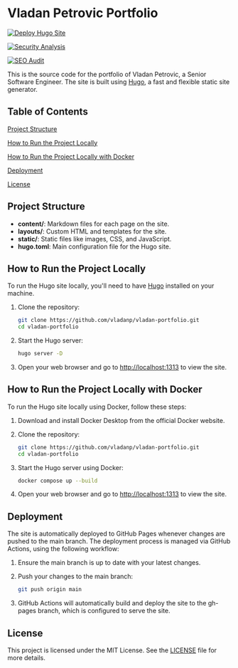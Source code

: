 # Vladan Petrovic Portfolio

[![Deploy Hugo Site](https://github.com/vladanp/vladan-portfolio/actions/workflows/deploy.yml/badge.svg)](https://github.com/vladanp/vladan-portfolio/actions/workflows/deploy.yml)

[![Security Analysis](https://github.com/vladanp/vladan-portfolio/actions/workflows/security.yml/badge.svg)](https://github.com/vladanp/vladan-portfolio/actions/workflows/security.yml)

[![SEO Audit](https://github.com/vladanp/vladan-portfolio/actions/workflows/audit.yml/badge.svg)](https://github.com/vladanp/vladan-portfolio/actions/workflows/audit.yml)

This is the source code for the portfolio of Vladan Petrovic, a Senior Software Engineer. The site is built using [Hugo](https://gohugo.io/), a fast and flexible static site generator.

## Table of Contents

[Project Structure](#project-structure)

[How to Run the Project Locally](#how-to-run-the-project-locally)

[How to Run the Project Locally with Docker](#how-to-run-the-project-locally-with-docker)

[Deployment](#deployment)

[License](#license)

## Project Structure

- **content/**: Markdown files for each page on the site.
- **layouts/**: Custom HTML and templates for the site.
- **static/**: Static files like images, CSS, and JavaScript.
- **hugo.toml**: Main configuration file for the Hugo site.

## How to Run the Project Locally

To run the Hugo site locally, you'll need to have <a href="https://gohugo.io/" target="_blank">Hugo</a> installed on your machine.

1. Clone the repository:
   ```bash
   git clone https://github.com/vladanp/vladan-portfolio.git
   cd vladan-portfolio
   ```
2. Start the Hugo server:
   ```bash
   hugo server -D
   ```
3. Open your web browser and go to [http://localhost:1313](http://localhost:1313) to view the site.

## How to Run the Project Locally with Docker

To run the Hugo site locally using Docker, follow these steps:

1. Download and install Docker Desktop from the official Docker website.

2. Clone the repository:

   ```bash
   git clone https://github.com/vladanp/vladan-portfolio.git
   cd vladan-portfolio
   ```

3. Start the Hugo server using Docker:

   ```bash
   docker compose up --build
   ```

4. Open your web browser and go to [http://localhost:1313](http://localhost:1313) to view the site.

## Deployment

The site is automatically deployed to GitHub Pages whenever changes are pushed to the main branch. The deployment process is managed via GitHub Actions, using the following workflow:

1. Ensure the main branch is up to date with your latest changes.

2. Push your changes to the main branch:

   ```bash
   git push origin main
   ```

3. GitHub Actions will automatically build and deploy the site to the gh-pages branch, which is configured to serve the site.

## License

This project is licensed under the MIT License. See the [LICENSE](./LICENSE) file for more details.
